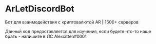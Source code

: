 # ArLetDiscordBot
Бот для взаимодействия с криптовалютой AR | 1500+ серверов

Данный код предоставляется для изучения, если будете что-то наше брать - напишите в ЛС Alexcitten#0001
